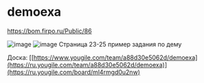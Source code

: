 # demoexa

https://bom.firpo.ru/Public/86


![image](https://github.com/user-attachments/assets/a518d131-3fb7-4ca3-bd2b-b496c8015ce4)
![image](https://github.com/user-attachments/assets/2aed05fc-892f-449f-bcf5-b11bc21c3186)
Страница 23-25 пример задания по дему

Доска:
[[https://www.yougile.com/team/a88d30e5062d/demoexa](https://ru.yougile.com/team/a88d30e5062d/demoexa)](https://ru.yougile.com/board/ml4rmgd0u2nw)

